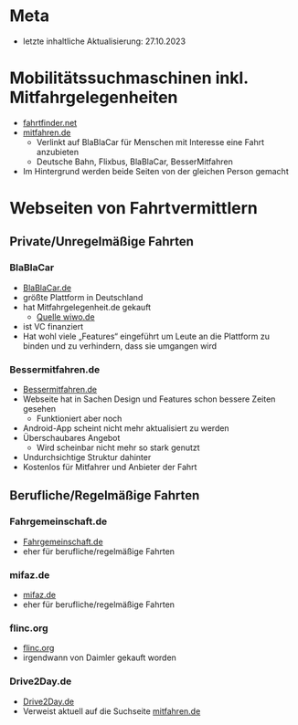 # Meta
- letzte inhaltliche Aktualisierung: 27.10.2023


# Mobilitätssuchmaschinen inkl. Mitfahrgelegenheiten
- [fahrtfinder.net](https://www.fahrtfinder.net/)
- [mitfahren.de](https://www.mitfahren.de/)
	- Verlinkt auf BlaBlaCar für Menschen mit Interesse eine Fahrt anzubieten
	- Deutsche Bahn, Flixbus, BlaBlaCar, BesserMitfahren
- Im Hintergrund werden beide Seiten von der gleichen Person gemacht

# Webseiten von Fahrtvermittlern
## Private/Unregelmäßige Fahrten
### BlaBlaCar
- [BlaBlaCar.de](https://www.blablacar.de/)
- größte Plattform in Deutschland
- hat Mitfahrgelegenheit.de gekauft
	- [Quelle wiwo.de](https://www.wiwo.de/unternehmen/dienstleister/mitfahrgelegenheit-de-blablacar-uebernimmt-groesste-deutsche-mitfahrzentrale/11636918.html)
- ist VC finanziert
- Hat wohl viele „Features“ eingeführt um Leute an die Plattform zu binden und zu verhindern, dass sie umgangen wird

### Bessermitfahren.de
- [Bessermitfahren.de](https://www.bessermitfahren.de/)
- Webseite hat in Sachen Design und Features schon bessere Zeiten gesehen
	- Funktioniert aber noch
- Android-App scheint nicht mehr aktualisiert zu werden
- Überschaubares Angebot
	- Wird scheinbar nicht mehr so stark genutzt
- Undurchsichtige Struktur dahinter
- Kostenlos für Mitfahrer und Anbieter der Fahrt

## Berufliche/Regelmäßige Fahrten
### Fahrgemeinschaft.de
- [Fahrgemeinschaft.de](https://fahrgemeinschaft.de/)
- eher für berufliche/regelmäßige Fahrten

### mifaz.de
- [mifaz.de](https://www.mifaz.de)
- eher für berufliche/regelmäßige Fahrten

### flinc.org
- [flinc.org](https://flinc.org/)
- irgendwann von Daimler gekauft worden

### Drive2Day.de
- [Drive2Day.de](https://www.drive2day.de/)
- Verweist aktuell auf die Suchseite [mitfahren.de](mitfahren.de)
